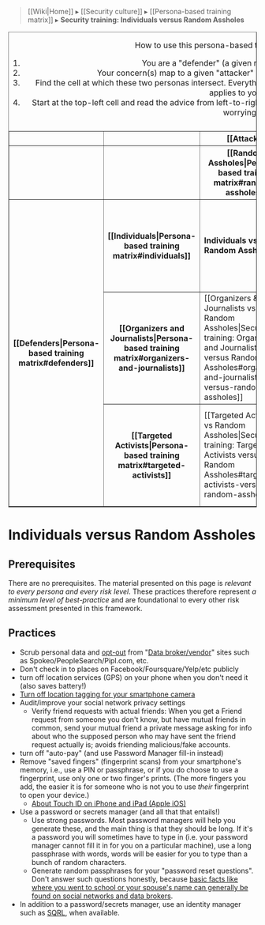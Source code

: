 > [[Wiki|Home]] ▸ [[Security culture]] ▸ [[Persona-based training matrix]] ▸ **Security training: Individuals versus Random Assholes**

<table border="1" cellpadding="10" cellspacing="0">
  <caption>
    <p>How to use this persona-based threat modeling matrix:</p>
    <ol>
      <li>You are a "defender" (a given row). Find yourself there.</li>
      <li>Your concern(s) map to a given "attacker" (a given column). Find your attacker.</li>
      <li>Find the cell at which these two personas intersect. Everything listed in the cells above and to the left of your cell applies to you, too.</li>
      <li>Start at the top-left cell and read the advice from left-to-right, top-to-bottom, until you reach your cell. Then stop worrying. :)</li>
    </ol>
  </caption>
  <tr>
    <th></th>
    <th></th>
    <th colspan="3">[[Attackers|Persona-based training matrix#attackers]]</th>
  </tr>
  <tr>
    <th></th>
    <th></th>
    <th>[[Random Assholes|Persona-based training matrix#random-assholes]]</th>
    <th>[[Assholes with Resources|Persona-based training matrix#assholes-with-resources]]</th>
    <th>[[The State|Persona-based training matrix#the-state]]</th>
  </tr>
  <tr>
    <th rowspan="3">[[Defenders|Persona-based training matrix#defenders]]</th>
    <th>[[Individuals|Persona-based training matrix#individuals]]</th>
    <td>
      <strong>Individuals vs Random Assholes</strong>
    </td>
    <td>
      [[Individuals vs Assholes with Resources|Security training: Individuals versus Assholes with Resources#individuals-versus-assholes-with-resources]]
    </td>
    <td>
      [[Individuals vs The State|Security training: Individuals versus The State#individuals-versus-the-state]]
    </td>
  </tr>
  <tr>
    <th>[[Organizers and Journalists|Persona-based training matrix#organizers-and-journalists]]</th>
    <td>
      [[Organizers &amp; Journalists vs Random Assholes|Security training: Organizers and Journalists versus Random Assholes#organizers-and-journalists-versus-random-assholes]]
    </td>
    <td>
      [[Organizers &amp; Journalists vs Assholes with Resources|Security training: Organizers and Journalists versus Assholes with Resources#organizers-and-journalists-versus-assholes-with-resources]]
    </td>
    <td>
      [[Organizers &amp; Journalists vs The State|Security Training: Organizers and Journalists versus The State#organizers-and-journalists-versus-the-state]]
    </td>
  </tr>
  <tr>
    <th>[[Targeted Activists|Persona-based training matrix#targeted-activists]]</th>
    <td>
      [[Targeted Activists vs Random Assholes|Security training: Targeted Activists versus Random Assholes#targeted-activists-versus-random-assholes]]
    </td>
    <td>
      [[Targeted Activists vs Assholes with Resources|Security training: Targeted Activists versus Assholes with Resources#targeted-activists-versus-assholes-with-resources]]
    </td>
    <td>
      [[Targeted Activists vs The State|Security training: Targeted Activists versus The State#targeted-activists-versus-the-state]]
    </td>
  </tr>
</table>

# Individuals versus Random Assholes

## Prerequisites

There are no prerequisites. The material presented on this page is *relevant to every persona and every risk level*. These practices therefore represent *a minimum level of best-practice* and are foundational to every other risk assessment presented in this framework.

## Practices

* Scrub personal data and [opt-out](https://www.privacyrights.org/data-brokers) from "[Data broker/vendor](https://privacyrights.org/data-brokers)" sites such as Spokeo/PeopleSearch/Pipl.com, etc.
* Don't check in to places on Facebook/Foursquare/Yelp/etc publicly
* turn off location services (GPS) on your phone when you don't need it (also saves battery!)
* [Turn off location tagging for your smartphone camera](https://www.wired.com/2013/07/tip-smartphone-camera-gps/)
* Audit/improve your social network privacy settings
  * Verify friend requests with actual friends: When you get a Friend request from someone you don't know, but have mutual friends in common, send your mutual friend a private message asking for info about who the supposed person who may have sent the friend request actually is; avoids friending malicious/fake accounts.
* turn off "auto-pay" (and use Password Manager fill-in instead)
* Remove "saved fingers" (fingerprint scans) from your smartphone's memory, i.e., use a PIN or passphrase, or if you do choose to use a fingerprint, use only one or two finger's prints. (The more fingers you add, the easier it is for someone who is not you to use *their* fingerprint to open your device.)
  * [About Touch ID on iPhone and iPad (Apple iOS)](https://support.apple.com/en-ca/HT201371)
* Use a password or secrets manager (and all that that entails!)
  * Use strong passwords. Most password managers will help you generate these, and the main thing is that they should be long. If it's a password you will sometimes have to type in (i.e. your password manager cannot fill it in for you on a particular machine), use a long passphrase with words, words will be easier for you to type than a bunch of random characters.
  * Generate random passphrases for your "password reset questions". Don't answer such questions honestly, because [basic facts like where you went to school or your spouse's name can generally be found on social networks and data brokers](https://github.com/AnarchoTechNYC/meta/tree/master/train-the-trainers/mr-robots-netflix-n-hack/week-2/strengthening-passwords-to-defend-against-john#preparing-a-personally-targeted-attack).
* In addition to a password/secrets manager, use an identity manager such as [SQRL](https://grc.com/sqrl), when available.
